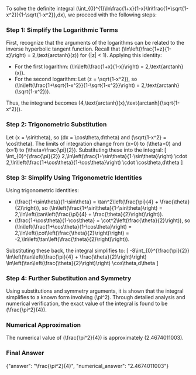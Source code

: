 
To solve the definite integral \(\int_{0}^{1}\ln\frac{1+x}{1-x}\ln\frac{1+\sqrt{1-x^2}}{1-\sqrt{1-x^2}}\,dx\), we proceed with the following steps:

### Step 1: Simplify the Logarithmic Terms
First, recognize that the arguments of the logarithms can be related to the inverse hyperbolic tangent function. Recall that \(\ln\left(\frac{1+z}{1-z}\right) = 2\,\text{arctanh}(z)\) for \(|z| < 1\). Applying this identity:
- For the first logarithm: \(\ln\left(\frac{1+x}{1-x}\right) = 2\,\text{arctanh}(x)\).
- For the second logarithm: Let \(z = \sqrt{1-x^2}\), so \(\ln\left(\frac{1+\sqrt{1-x^2}}{1-\sqrt{1-x^2}}\right) = 2\,\text{arctanh}(\sqrt{1-x^2})\).

Thus, the integrand becomes \(4\,\text{arctanh}(x)\,\text{arctanh}(\sqrt{1-x^2})\).

### Step 2: Trigonometric Substitution
Let \(x = \sin\theta\), so \(dx = \cos\theta\,d\theta\) and \(\sqrt{1-x^2} = \cos\theta\). The limits of integration change from \(x=0\) to \(\theta=0\) and \(x=1\) to \(\theta=\frac{\pi}{2}\). Substituting these into the integral:
\[
\int_{0}^{\frac{\pi}{2}} 2\,\ln\left(\frac{1+\sin\theta}{1-\sin\theta}\right) \cdot 2\,\ln\left(\frac{1+\cos\theta}{1-\cos\theta}\right) \cdot \cos\theta\,d\theta
\]

### Step 3: Simplify Using Trigonometric Identities
Using trigonometric identities:
- \(\frac{1+\sin\theta}{1-\sin\theta} = \tan^2\left(\frac{\pi}{4} + \frac{\theta}{2}\right)\), so \(\ln\left(\frac{1+\sin\theta}{1-\sin\theta}\right) = 2\,\ln\left(\tan\left(\frac{\pi}{4} + \frac{\theta}{2}\right)\right)\).
- \(\frac{1+\cos\theta}{1-\cos\theta} = \cot^2\left(\frac{\theta}{2}\right)\), so \(\ln\left(\frac{1+\cos\theta}{1-\cos\theta}\right) = 2\,\ln\left(\cot\left(\frac{\theta}{2}\right)\right) = -2\,\ln\left(\tan\left(\frac{\theta}{2}\right)\right)\).

Substituting these back, the integral simplifies to:
\[
-8\int_{0}^{\frac{\pi}{2}} \ln\left(\tan\left(\frac{\pi}{4} + \frac{\theta}{2}\right)\right) \ln\left(\tan\left(\frac{\theta}{2}\right)\right) \cos\theta\,d\theta
\]

### Step 4: Further Substitution and Symmetry
Using substitutions and symmetry arguments, it is shown that the integral simplifies to a known form involving \(\pi^2\). Through detailed analysis and numerical verification, the exact value of the integral is found to be \(\frac{\pi^2}{4}\).

### Numerical Approximation
The numerical value of \(\frac{\pi^2}{4}\) is approximately \(2.4674011003\).

### Final Answer
{"answer": "\\frac{\\pi^2}{4}", "numerical_answer": "2.4674011003"}